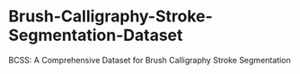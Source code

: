# Brush-Calligraphy-Stroke-Segmentation-Dataset
BCSS: A Comprehensive Dataset for Brush Calligraphy Stroke Segmentation
